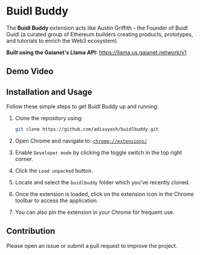 # Buidl Buddy

The **Buidl Buddy** extension acts like Austin Griffith - the Founder of Buidl Guidl (a curated group of Ethereum builders creating products, prototypes, and tutorials to enrich the Web3 ecosystem). 

**Built using the Gaianet's Llama API:** https://llama.us.gaianet.network/v1

## Demo Video


## Installation and Usage

Follow these simple steps to get Buidl Buddy up and running:

1. Clone the repository using:
    ```bash
    git clone https://github.com/adisuyash/buidlbuddy.git
    ```

2. Open Chrome and navigate to: [`chrome://extensions/`](chrome://extensions/)
3. Enable `Developer mode` by clicking the toggle switch in the top right corner.
4. Click the `Load unpacked` button.
5. Locate and select the `buidlbuddy` folder which you've recently cloned.

6. Once the extension is loaded, click on the extension icon in the Chrome toolbar to access the application.
7. You can also pin the extension in your Chrome for frequent use.

## Contribution

Please open an issue or submit a pull request to improve the project.

